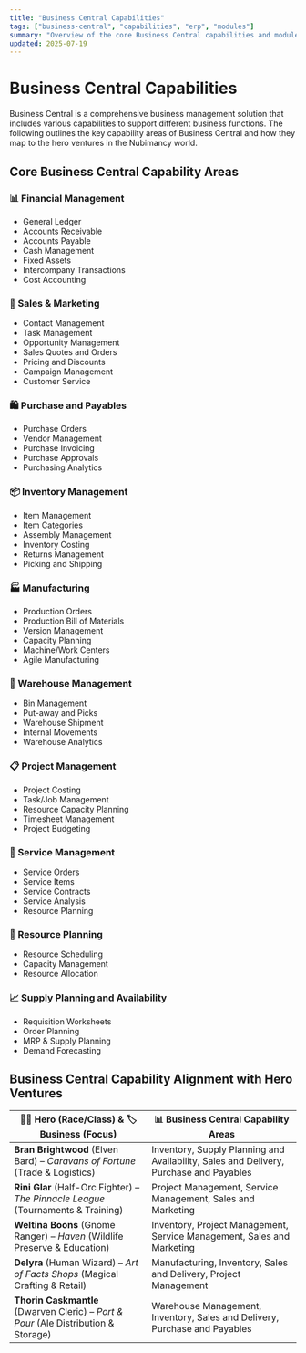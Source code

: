 ```yaml
---
title: "Business Central Capabilities"
tags: ["business-central", "capabilities", "erp", "modules"]
summary: "Overview of the core Business Central capabilities and modules"
updated: 2025-07-19
---
```


# Business Central Capabilities

Business Central is a comprehensive business management solution that includes various capabilities to support different business functions. The following outlines the key capability areas of Business Central and how they map to the hero ventures in the Nubimancy world.

## Core Business Central Capability Areas

### 📊 Financial Management
- General Ledger
- Accounts Receivable
- Accounts Payable
- Cash Management
- Fixed Assets
- Intercompany Transactions
- Cost Accounting

### 🛒 Sales & Marketing
- Contact Management
- Task Management
- Opportunity Management
- Sales Quotes and Orders
- Pricing and Discounts
- Campaign Management
- Customer Service

### 🛍️ Purchase and Payables
- Purchase Orders
- Vendor Management
- Purchase Invoicing
- Purchase Approvals
- Purchasing Analytics

### 📦 Inventory Management
- Item Management
- Item Categories
- Assembly Management
- Inventory Costing
- Returns Management
- Picking and Shipping

### 🏭 Manufacturing
- Production Orders
- Production Bill of Materials
- Version Management
- Capacity Planning
- Machine/Work Centers
- Agile Manufacturing

### 🚚 Warehouse Management
- Bin Management
- Put-away and Picks
- Warehouse Shipment
- Internal Movements
- Warehouse Analytics

### 📋 Project Management
- Project Costing
- Task/Job Management
- Resource Capacity Planning
- Timesheet Management
- Project Budgeting

### 🔧 Service Management
- Service Orders
- Service Items
- Service Contracts
- Service Analysis
- Resource Planning

### 📅 Resource Planning
- Resource Scheduling
- Capacity Management
- Resource Allocation

### 📈 Supply Planning and Availability
- Requisition Worksheets
- Order Planning
- MRP & Supply Planning
- Demand Forecasting

## Business Central Capability Alignment with Hero Ventures

| 🧝‍♂️ Hero (Race/Class) & 🏷️ Business (Focus) | 📊 Business Central Capability Areas |
|---------------------------------------------|--------------------------------------|
| **Bran Brightwood** (Elven Bard) – _Caravans of Fortune_ (Trade & Logistics) | Inventory, Supply Planning and Availability, Sales and Delivery, Purchase and Payables |
| **Rini Glar** (Half-Orc Fighter) – _The Pinnacle League_ (Tournaments & Training) | Project Management, Service Management, Sales and Marketing |
| **Weltina Boons** (Gnome Ranger) – _Haven_ (Wildlife Preserve & Education) | Inventory, Project Management, Service Management, Sales and Marketing |
| **Delyra** (Human Wizard) – _Art of Facts Shops_ (Magical Crafting & Retail) | Manufacturing, Inventory, Sales and Delivery, Project Management |
| **Thorin Caskmantle** (Dwarven Cleric) – _Port & Pour_ (Ale Distribution & Storage) | Warehouse Management, Inventory, Sales and Delivery, Purchase and Payables |
